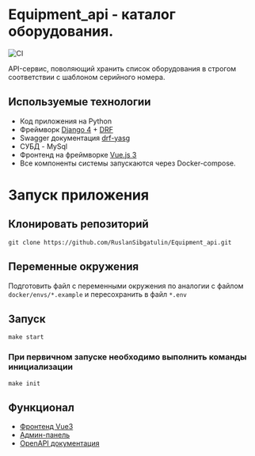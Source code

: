 # Equipment_api - каталог оборудования.
![CI](https://github.com/RuslanSibgatulin/Equipment_api/actions/workflows/test.yml/badge.svg)

API-сервис, поволяющий хранить список оборудования в строгом соответствии с шаблоном серийного номера.

## Используемые технологии
- Код приложения на Python
- Фреймворк [Django 4](https://docs.djangoproject.com/en/4.1/) + [DRF](https://www.django-rest-framework.org/#installation)
- Swagger документация [drf-yasg](https://drf-yasg.readthedocs.io/en/stable/index.html)
- СУБД - MySql
- Фронтенд на фреймворке [Vue.js 3](https://v3.ru.vuejs.org/ru/guide/introduction.html)
- Все компоненты системы запускаются через Docker-compose.

# Запуск приложения
## Клонировать репозиторий
    git clone https://github.com/RuslanSibgatulin/Equipment_api.git

## Переменные окружения
Подготовить файл с переменными окружения по аналогии с файлом `docker/envs/*.example` и пересохранить в файл `*.env`

## Запуск
    make start

### При первичном запуске необходимо выполнить команды инициализации
    make init

## Функционал
- [Фронтенд Vue3](http://127.0.0.1/)
- [Админ-панель](http://127.0.0.1/admin/)
- [OpenAPI документация](http://127.0.0.1/apidocs/)

